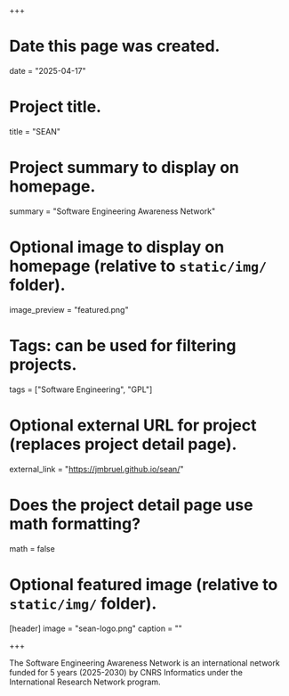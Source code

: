 +++
# Date this page was created.
date = "2025-04-17"

# Project title.
title = "SEAN"

# Project summary to display on homepage.
summary = "Software Engineering Awareness Network"

# Optional image to display on homepage (relative to `static/img/` folder).
image_preview = "featured.png"

# Tags: can be used for filtering projects.
tags = ["Software Engineering", "GPL"]

# Optional external URL for project (replaces project detail page).
external_link = "https://jmbruel.github.io/sean/"

# Does the project detail page use math formatting?
math = false

# Optional featured image (relative to `static/img/` folder).
[header]
image = "sean-logo.png"
caption = ""

+++

The Software Engineering Awareness Network is an international network funded for 5 years (2025-2030) by CNRS Informatics under the International Research Network program.


